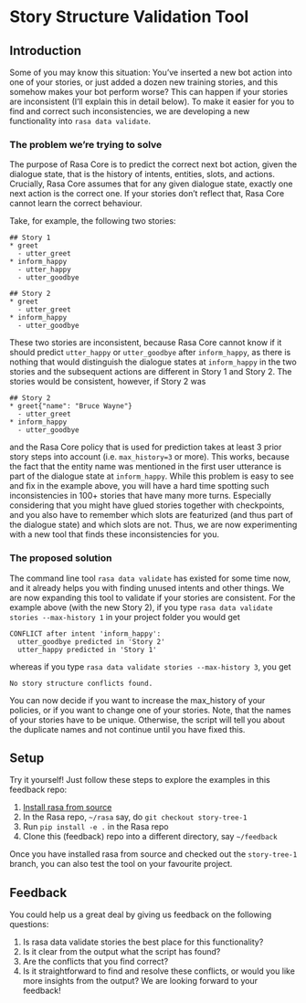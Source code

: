 # Story Structure Validation Tool

## Introduction

Some of you may know this situation: You’ve inserted a new bot action into one of your stories, or just added a dozen new training stories, and this somehow makes your bot perform worse? This can happen if your stories are inconsistent (I’ll explain this in detail below). 
To make it easier for you to find and correct such inconsistencies, we are developing a new functionality into `rasa data validate`.

### The problem we’re trying to solve
The purpose of Rasa Core is to predict the correct next bot action, given the dialogue state, that is the history of intents, entities, slots, and actions. 
Crucially, Rasa Core assumes that for any given dialogue state, exactly one next action is the correct one. 
If your stories don’t reflect that, Rasa Core cannot learn the correct behaviour.

Take, for example, the following two stories:
```
## Story 1
* greet
  - utter_greet
* inform_happy
  - utter_happy
  - utter_goodbye

## Story 2
* greet
  - utter_greet
* inform_happy
  - utter_goodbye
```
These two stories are inconsistent, because Rasa Core cannot know if it should predict `utter_happy` or `utter_goodbye` after `inform_happy`, as there is nothing that would distinguish the dialogue states at `inform_happy` in the two stories and the subsequent actions are different in Story 1 and Story 2. The stories would be consistent, however, if Story 2 was
```
## Story 2
* greet{"name": "Bruce Wayne"}
  - utter_greet
* inform_happy
  - utter_goodbye
```
and the Rasa Core policy that is used for prediction takes at least 3 prior story steps into account (i.e. `max_history=3` or more). 
This works, because the fact that the entity name was mentioned in the first user utterance is part of the dialogue state at `inform_happy`.
While this problem is easy to see and fix in the example above, you will have a hard time spotting such inconsistencies in 100+ stories that have many more turns. 
Especially considering that you might have glued stories together with checkpoints, and you also have to remember which slots are featurized (and thus part of the dialogue state) and which slots are not. 
Thus, we are now experimenting with a new tool that finds these inconsistencies for you.

### The proposed solution
The command line tool `rasa data validate` has existed for some time now, and it already helps you with finding unused intents and other things. 
We are now expanding this tool to validate if your stories are consistent.
For the example above (with the new Story 2), if you type `rasa data validate stories --max-history 1` in your project folder you would get
```
CONFLICT after intent 'inform_happy':
  utter_goodbye predicted in 'Story 2'
  utter_happy predicted in 'Story 1'
```
whereas if you type `rasa data validate stories --max-history 3`, you get
```
No story structure conflicts found.
```
You can now decide if you want to increase the max_history of your policies, or if you want to change one of your stories.
Note, that the names of your stories have to be unique. Otherwise, the script will tell you about the duplicate names and not continue until you have fixed this.

## Setup

Try it yourself! 
Just follow these steps to explore the examples in this feedback repo:

1. [Install rasa from source](https://rasa.com/docs/rasa/user-guide/installation/#building-from-source)
2. In the Rasa repo, `~/rasa` say, do `git checkout story-tree-1`
3. Run `pip install -e .` in the Rasa repo
4. Clone this (feedback) repo into a different directory, say `~/feedback`

Once you have installed rasa from source and checked out the `story-tree-1` branch, you can also test the tool on your favourite project.

## Feedback

You could help us a great deal by giving us feedback on the following questions:
1. Is rasa data validate stories the best place for this functionality?
2. Is it clear from the output what the script has found?
3. Are the conflicts that you find correct?
4. Is it straightforward to find and resolve these conflicts, or would you like more insights from the output?
We are looking forward to your feedback!


